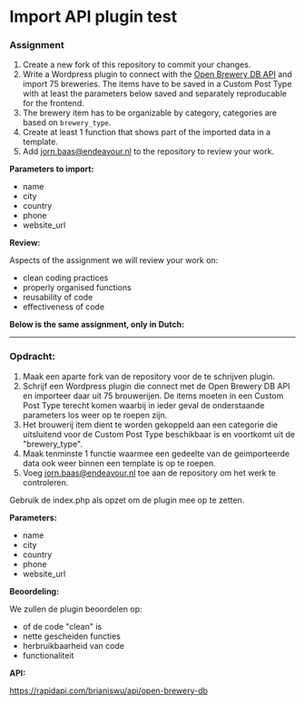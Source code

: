 # Import API plugin test

### Assignment 

1. Create a new fork of this repository to commit your changes.
2. Write a Wordpress plugin to connect with the [Open Brewery DB API](https://www.openbrewerydb.org/) and import 75 breweries. The items have to be saved in a Custom Post Type with at least the parameters below saved and separately reproducable for the frontend. 
3. The brewery item has to be organizable by category, categories are based on `brewery_type`.
4. Create at least 1 function that shows part of the imported data in a template.
5. Add jorn.baas@endeavour.nl to the repository to review your work.

**Parameters to import:**

* name
* city
* country
* phone
* website_url

**Review:**

Aspects of the assignment we will review your work on:

* clean coding practices
* properly organised functions 
* reusability of code
* effectiveness of code

**Below is the same assignment, only in Dutch:**

--------------------------

### Opdracht:

1. Maak een aparte fork van de repository voor de te schrijven plugin.
2. Schrijf een Wordpress plugin die connect met de Open Brewery DB API en importeer daar uit 75 brouwerijen. De items moeten in een Custom Post Type terecht komen waarbij in ieder geval de onderstaande parameters los weer op te roepen zijn.
3. Het brouwerij item dient te worden gekoppeld aan een categorie die uitsluitend voor de Custom Post Type beschikbaar is en voortkomt uit de "brewery_type".
4. Maak tenminste 1 functie waarmee een gedeelte van de geimporteerde data ook weer binnen een template is op te roepen.
5. Voeg jorn.baas@endeavour.nl toe aan de repository om het werk te controleren.

Gebruik de index.php als opzet om de plugin mee op te zetten.

**Parameters:**

*  name
*  city
*  country
*  phone
*  website_url

**Beoordeling:**

We zullen de plugin beoordelen op:

* of de code "clean" is
* nette gescheiden functies
* herbruikbaarheid van code
* functionaliteit

**API:**

https://rapidapi.com/brianiswu/api/open-brewery-db